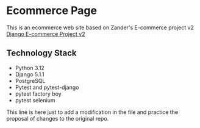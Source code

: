 # Ecommerce Page

This is an ecommerce web site based on Zander's E-commerce project v2
[Django E-commerce Project v2](https://youtu.be/EbLEyM9SyZQ?si=ZWv0Ha6-doBYVMPU)

## Technology Stack

- Python 3.12
- Django 5.1.1
- PostgreSQL
- Pytest and pytest-django
- pytest factory boy
- pytest selenium

This line is here just to add a modification in the file and practice the proposal of changes to the original repo.
